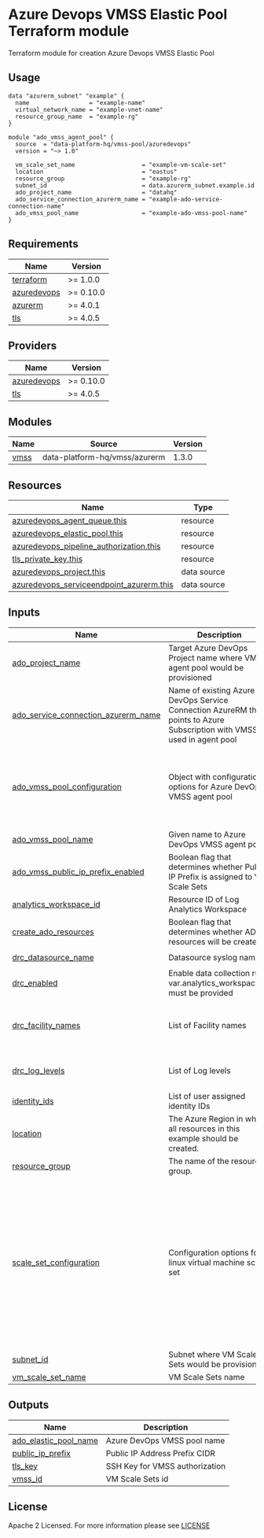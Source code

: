 # Azure Devops VMSS Elastic Pool Terraform module
Terraform module for creation Azure Devops VMSS Elastic Pool

## Usage
```hcl
data "azurerm_subnet" "example" {
  name                 = "example-name"
  virtual_network_name = "example-vnet-name"
  resource_group_name  = "example-rg"
}

module "ado_vmss_agent_pool" {
  source  = "data-platform-hq/vmss-pool/azuredevops"
  version = "~> 1.0"

  vm_scale_set_name                   = "example-vm-scale-set"
  location                            = "eastus"
  resource_group                      = "example-rg"
  subnet_id                           = data.azurerm_subnet.example.id
  ado_project_name                    = "datahq"
  ado_service_connection_azurerm_name = "example-ado-service-connection-name"
  ado_vmss_pool_name                  = "example-ado-vmss-pool-name"
}
```
<!-- BEGIN_TF_DOCS -->
## Requirements

| Name | Version |
|------|---------|
| <a name="requirement_terraform"></a> [terraform](#requirement\_terraform) | >= 1.0.0 |
| <a name="requirement_azuredevops"></a> [azuredevops](#requirement\_azuredevops) | >= 0.10.0 |
| <a name="requirement_azurerm"></a> [azurerm](#requirement\_azurerm) | >= 4.0.1 |
| <a name="requirement_tls"></a> [tls](#requirement\_tls) | >= 4.0.5 |

## Providers

| Name | Version |
|------|---------|
| <a name="provider_azuredevops"></a> [azuredevops](#provider\_azuredevops) | >= 0.10.0 |
| <a name="provider_tls"></a> [tls](#provider\_tls) | >= 4.0.5 |

## Modules

| Name | Source | Version |
|------|--------|---------|
| <a name="module_vmss"></a> [vmss](#module\_vmss) | data-platform-hq/vmss/azurerm | 1.3.0 |

## Resources

| Name | Type |
|------|------|
| [azuredevops_agent_queue.this](https://registry.terraform.io/providers/microsoft/azuredevops/latest/docs/resources/agent_queue) | resource |
| [azuredevops_elastic_pool.this](https://registry.terraform.io/providers/microsoft/azuredevops/latest/docs/resources/elastic_pool) | resource |
| [azuredevops_pipeline_authorization.this](https://registry.terraform.io/providers/microsoft/azuredevops/latest/docs/resources/pipeline_authorization) | resource |
| [tls_private_key.this](https://registry.terraform.io/providers/hashicorp/tls/latest/docs/resources/private_key) | resource |
| [azuredevops_project.this](https://registry.terraform.io/providers/microsoft/azuredevops/latest/docs/data-sources/project) | data source |
| [azuredevops_serviceendpoint_azurerm.this](https://registry.terraform.io/providers/microsoft/azuredevops/latest/docs/data-sources/serviceendpoint_azurerm) | data source |

## Inputs

| Name | Description | Type | Default | Required |
|------|-------------|------|---------|:--------:|
| <a name="input_ado_project_name"></a> [ado\_project\_name](#input\_ado\_project\_name) | Target Azure DevOps Project name where VMSS agent pool would be provisioned | `string` | n/a | yes |
| <a name="input_ado_service_connection_azurerm_name"></a> [ado\_service\_connection\_azurerm\_name](#input\_ado\_service\_connection\_azurerm\_name) | Name of existing Azure DevOps Service Connection AzureRM that points to Azure Subscription with VMSS used in agent pool | `string` | n/a | yes |
| <a name="input_ado_vmss_pool_configuration"></a> [ado\_vmss\_pool\_configuration](#input\_ado\_vmss\_pool\_configuration) | Object with configuration options for Azure DevOps VMSS agent pool | <pre>object({<br>    desired_idle           = optional(number, 0)<br>    max_capacity           = optional(number, 3)<br>    time_to_live_minutes   = optional(number, 30)<br>    recycle_after_each_use = optional(bool, false)<br>  })</pre> | `{}` | no |
| <a name="input_ado_vmss_pool_name"></a> [ado\_vmss\_pool\_name](#input\_ado\_vmss\_pool\_name) | Given name to Azure DevOps VMSS agent pool | `string` | n/a | yes |
| <a name="input_ado_vmss_public_ip_prefix_enabled"></a> [ado\_vmss\_public\_ip\_prefix\_enabled](#input\_ado\_vmss\_public\_ip\_prefix\_enabled) | Boolean flag that determines whether Public IP Prefix is assigned to VM Scale Sets | `bool` | `false` | no |
| <a name="input_analytics_workspace_id"></a> [analytics\_workspace\_id](#input\_analytics\_workspace\_id) | Resource ID of Log Analytics Workspace | `string` | `null` | no |
| <a name="input_create_ado_resources"></a> [create\_ado\_resources](#input\_create\_ado\_resources) | Boolean flag that determines whether ADO resources will be created | `bool` | `true` | no |
| <a name="input_drc_datasource_name"></a> [drc\_datasource\_name](#input\_drc\_datasource\_name) | Datasource syslog name | `string` | `"datasource-syslog"` | no |
| <a name="input_drc_enabled"></a> [drc\_enabled](#input\_drc\_enabled) | Enable data collection rule. var.analytics\_workspace\_id must be provided | `bool` | `false` | no |
| <a name="input_drc_facility_names"></a> [drc\_facility\_names](#input\_drc\_facility\_names) | List of Facility names | `list(string)` | <pre>[<br>  "daemon",<br>  "syslog",<br>  "user"<br>]</pre> | no |
| <a name="input_drc_log_levels"></a> [drc\_log\_levels](#input\_drc\_log\_levels) | List of Log levels | `list(string)` | <pre>[<br>  "Debug"<br>]</pre> | no |
| <a name="input_identity_ids"></a> [identity\_ids](#input\_identity\_ids) | List of user assigned identity IDs | `list(string)` | `null` | no |
| <a name="input_location"></a> [location](#input\_location) | The Azure Region in which all resources in this example should be created. | `string` | n/a | yes |
| <a name="input_resource_group"></a> [resource\_group](#input\_resource\_group) | The name of the resource group. | `string` | n/a | yes |
| <a name="input_scale_set_configuration"></a> [scale\_set\_configuration](#input\_scale\_set\_configuration) | Configuration options for linux virtual machine scale set | <pre>object({<br>    sku                             = optional(string)<br>    instances                       = optional(string)<br>    admin_username                  = optional(string)<br>    admin_password                  = optional(string)<br>    disable_password_authentication = optional(bool)<br>    priority                        = optional(string)<br>    overprovision                   = optional(bool)<br>    single_placement_group          = optional(bool)<br>    upgrade_mode                    = optional(string)<br>    enable_ip_forwarding_interface  = optional(bool)<br>    domain_name_label               = optional(string)<br>    lb_backend_address_pool_ids     = optional(list(string))<br>  })</pre> | <pre>{<br>  "instances": "0"<br>}</pre> | no |
| <a name="input_subnet_id"></a> [subnet\_id](#input\_subnet\_id) | Subnet where VM Scale Sets would be provisioned | `string` | n/a | yes |
| <a name="input_vm_scale_set_name"></a> [vm\_scale\_set\_name](#input\_vm\_scale\_set\_name) | VM Scale Sets name | `string` | n/a | yes |

## Outputs

| Name | Description |
|------|-------------|
| <a name="output_ado_elastic_pool_name"></a> [ado\_elastic\_pool\_name](#output\_ado\_elastic\_pool\_name) | Azure DevOps VMSS pool name |
| <a name="output_public_ip_prefix"></a> [public\_ip\_prefix](#output\_public\_ip\_prefix) | Public IP Address Prefix CIDR |
| <a name="output_tls_key"></a> [tls\_key](#output\_tls\_key) | SSH Key for VMSS authorization |
| <a name="output_vmss_id"></a> [vmss\_id](#output\_vmss\_id) | VM Scale Sets id |
<!-- END_TF_DOCS -->

## License

Apache 2 Licensed. For more information please see [LICENSE](https://github.com/data-platform-hq/terraform-azuredevops-vmss-pool/tree/master/LICENSE)
